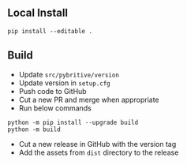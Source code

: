 ## Local Install

~~~
pip install --editable .
~~~

## Build

* Update `src/pybritive/version`
* Update version in `setup.cfg`
* Push code to GitHub
* Cut a new PR and merge when appropriate
* Run below commands


~~~
python -m pip install --upgrade build
python -m build
~~~

* Cut a new release in GitHub with the version tag
* Add the assets from `dist` directory to the release